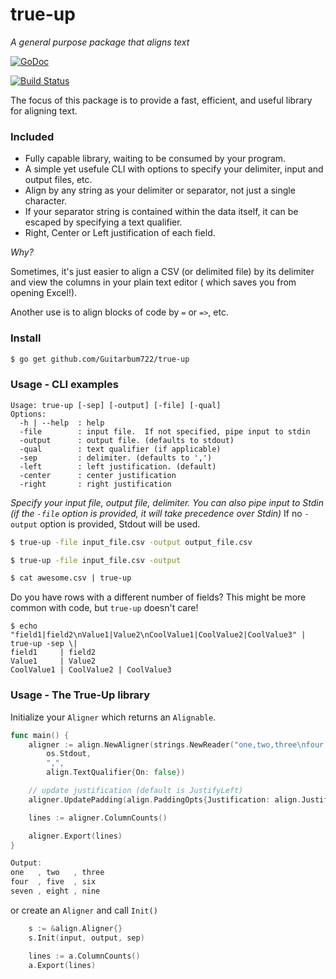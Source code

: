 # true-up
_A general purpose package that aligns text_

[![GoDoc](https://img.shields.io/badge/api-reference-blue.svg?style=flat-square)](https://godoc.org/github.com/Guitarbum722/true-up/align) 

[![Build Status](https://travis-ci.org/Guitarbum722/true-up.svg?branch=master)](https://travis-ci.org/Guitarbum722/true-up)

The focus of this package is to provide a fast, efficient, and useful library for aligning text.

### Included

* Fully capable library, waiting to be consumed by your program.
* A simple yet usefule CLI with options to specify your delimiter, input and output files, etc.
* Align by any string as your delimiter or separator, not just a single character.
* If your separator string is contained within the data itself, it can be escaped by specifying
a text qualifier.
* Right, Center or Left justification of each field.

_Why?_

Sometimes, it's just easier to align a CSV (or delimited file) by its delimiter and view the columns in your plain text editor ( which saves you from opening Excel!).

Another use is to align blocks of code by `=` or `=>`, etc.

### Install

```sh
$ go get github.com/Guitarbum722/true-up
```

### Usage - CLI examples

```
Usage: true-up [-sep] [-output] [-file] [-qual]
Options:
  -h | --help  : help
  -file        : input file.  If not specified, pipe input to stdin
  -output      : output file. (defaults to stdout)
  -qual        : text qualifier (if applicable)
  -sep         : delimiter. (defaults to ',')
  -left        : left justification. (default)
  -center      : center justification
  -right       : right justification
```

_Specify your input file, output file, delimiter._
*You can also pipe input to Stdin (if the `-file` option is provided, it will take precedence over Stdin)*
If no `-output` option is provided, Stdout will be used.

```sh
$ true-up -file input_file.csv -output output_file.csv

$ true-up -file input_file.csv -output 

$ cat awesome.csv | true-up
```

Do you have rows with a different number of fields?  This might be more common with code, but `true-up` doesn't care!

```
$ echo "field1|field2\nValue1|Value2\nCoolValue1|CoolValue2|CoolValue3" | true-up -sep \|
field1     | field2
Value1     | Value2
CoolValue1 | CoolValue2 | CoolValue3
```

### Usage - The True-Up library

Initialize your `Aligner` which returns an `Alignable`.
```go
func main() {
	aligner := align.NewAligner(strings.NewReader("one,two,three\nfour,five,six\nseven,eight,nine"),
		os.Stdout,
		",",
		align.TextQualifier{On: false})

	// update justification (default is JustifyLeft)
	aligner.UpdatePadding(align.PaddingOpts{Justification: align.JustifyCenter})

	lines := aligner.ColumnCounts()

	aligner.Export(lines)
}

Output:
one   , two   , three
four  , five  , six
seven , eight , nine

```

or create an `Aligner` and call `Init()`

```go
    s := &align.Aligner{}
    s.Init(input, output, sep)
```

```go
    lines := a.ColumnCounts()
    a.Export(lines)
```